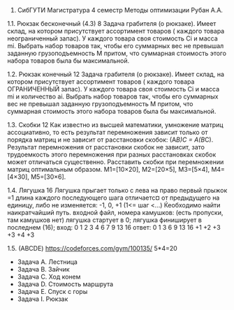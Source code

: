 1)	СибГУТИ Магистратура 4 семестр
Методы оптимизации 
Рубан А.А. 

1.1.	Рюкзак бесконечный (4.3)	8
 Задача грабителя (о рюкзаке). Имеет склад, на котором присутствует
 ассортимент товаров ( каждого товара неограниченный запас). У каждого товара
 своя стоимость Ci и масса mi. Выбрать набор товаров так, чтобы его суммарных
 вес не превышал заданную грузоподъемность М притом, что суммарная стоимость
 этого набора товаров была бы максимальной.
 
1.2.	Рюкзак конечный 	12
 Задача грабителя (о рюкзаке). Имеет склад, на котором присутствует
 ассортимент товаров ( каждого товара ОГРАНИЧЕННЫЙ запас). У каждого товара
 своя стоимость Ci и масса mi и количество ai. Выбрать набор товаров так,
 чтобы его суммарных вес не превышал заданную грузоподъемность М притом, что
 суммарная стоимость этого набора товаров была бы максимальной.
 
1.3.	Скобки 	12
 Как известно из высшей математики, умножение матриц ассоциативно, то есть
 результат перемножения зависит только от порядка матриц и не зависит от
 расстановки скобок: (А*В)*С = А*(В*С). Результат перемножения от расстановки
 скобок не зависит, зато трудоемкость этого перемножения при разных
 расстановках скобок может отличаться существенно. Расставить скобки при
 перемножении матриц оптимальным образом. М1=[10×20], M2=[20×5], M3=[5×4],
 M4=[4×30], M5=[30×6].
 
1.4.	Лягушка 	16
 Лягушка прыгает только с лева на право первый прыжок =1 длина каждого
 последующего шага отличаетс¤ от предыдущего на единицу, либо не изменяется:
 -1, 0, +1 (1<= шаг <...) Ќеобходимо найти наикратчайший путь. входной файл,
 номера камушков: (есть пропуски, там камушков нет) лягушка стартует в 0;
 лягушка финиширует в последнем (16); 
 вход: 0 1 2 3 4 6 7 9 13 16 
 ответ: 0 1 3 6 9 13 16
 +1 +2 +3 +3 +4 +3


1.5.	(ABCDE) https://codeforces.com/gym/100135/	5*4=20
* Задача А. Лестница
* Задача В. Зайчик
* Задача С. Ход конем
* Задача D. Стоимость маршрута
* Задача Е. Спуск с горы
* Задача I. Рюкзак

